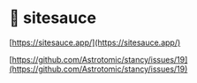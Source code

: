 # 🚧 sitesauce

[https://sitesauce.app/](https://sitesauce.app/)

[https://github.com/Astrotomic/stancy/issues/19](https://github.com/Astrotomic/stancy/issues/19)

